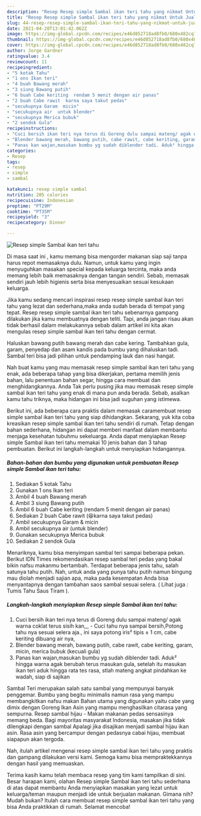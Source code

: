 ```yaml
---
description: "Resep Resep simple Sambal ikan teri tahu yang nikmat Untuk Jualan"
title: "Resep Resep simple Sambal ikan teri tahu yang nikmat Untuk Jualan"
slug: 44-resep-resep-simple-sambal-ikan-teri-tahu-yang-nikmat-untuk-jualan
date: 2021-04-20T13:01:42.062Z
image: https://img-global.cpcdn.com/recipes/e46d852718ad8fb0/680x482cq70/resep-simple-sambal-ikan-teri-tahu-foto-resep-utama.jpg
thumbnail: https://img-global.cpcdn.com/recipes/e46d852718ad8fb0/680x482cq70/resep-simple-sambal-ikan-teri-tahu-foto-resep-utama.jpg
cover: https://img-global.cpcdn.com/recipes/e46d852718ad8fb0/680x482cq70/resep-simple-sambal-ikan-teri-tahu-foto-resep-utama.jpg
author: Jorge Gardner
ratingvalue: 3.4
reviewcount: 11
recipeingredient:
- "5 kotak Tahu"
- "1 ons Ikan teri"
- "4 buah Bawang merah"
- "3 siung Bawang putih"
- "6 buah Cabe keriting  rendam 5 menit dengan air panas"
- "2 buah Cabe rawit  karna saya takut pedas"
- "secukupnya Garam  micin"
- "secukupnya air  untuk blender"
- "secukupnya Merica bubuk"
- "2 sendok Gula"
recipeinstructions:
- "Cuci bersih ikan teri nya terus di Goreng dulu sampai mateng/ agak warna coklat terus sisih kan,,, Cuci tahu nya sampai bersih,Potong tahu nya sesuai selera aja., ini saya potong iris² tipis ± 1 cm, cabe keriting dibuang air nya,"
- "Blender bawang merah, bawang putih, cabe rawit, cabe keriting, garam, micin, merica bubuk (kecuali gula)"
- "Panas kan wajan,masukan bumbu yg sudah diblender tadi. Aduk² hingga warna agak berubah terus masukan gula, setelah itu masukan ikan teri aduk hingga rata tes rasa, stlah mateng angkat pindahkan ke wadah, siap di sajikan"
categories:
- Resep
tags:
- resep
- simple
- sambal

katakunci: resep simple sambal 
nutrition: 205 calories
recipecuisine: Indonesian
preptime: "PT29M"
cooktime: "PT35M"
recipeyield: "3"
recipecategory: Dinner

---
```



![Resep simple Sambal ikan teri tahu](https://img-global.cpcdn.com/recipes/e46d852718ad8fb0/680x482cq70/resep-simple-sambal-ikan-teri-tahu-foto-resep-utama.jpg)

Di masa  saat ini , kamu memang bisa mengorder makanan siap saji tanpa harus repot memasaknya dulu. Namun, untuk kamu yang ingin menyuguhkan masakan special kepada keluarga tercinta, maka anda memang lebih baik memasaknya dengan tangan sendiri. Sebab, memasak sendiri jauh lebih higienis serta bisa menyesuaikan sesuai kesukaan keluarga.

Jika kamu sedang mencari inspirasi resep resep simple sambal ikan teri tahu yang lezat dan sederhana,maka anda sudah berada di tempat yang tepat. Resep resep simple sambal ikan teri tahu  sebenarnya gampang dilakukan jika kamu membuatnya dengan teliti. Tapi, anda jangan risau akan tidak berhasil dalam melakukannya 
sebab dalam artikel ini kita akan mengulas resep simple sambal ikan teri tahu dengan cermat.  

Haluskan bawang putih bawang merah dan cabe kering. Tambahkan gula, garam, penyedap dan asam kandis pada bumbu yang dihaluskan tadi. Sambal teri bisa jadi pilihan untuk pendamping lauk dan nasi hangat.

Nah buat kamu yang mau memasak resep simple sambal ikan teri tahu yang enak, ada beberapa tahap yang bisa dikerjakan, pertama memilih jenis bahan, lalu penentuan bahan segar, hingga cara membuat dan menghidangkannya. Anda Tak perlu pusing jika mau memasak resep simple sambal ikan teri tahu yang enak di mana pun anda berada. Sebab, asalkan kamu  tahu triknya, maka hidangan ini bisa jadi suguhan yang istimewa.

Berikut ini, ada beberapa cara praktis  dalam memasak caramembuat resep simple sambal ikan teri tahu yang siap dihidangkan. Sekarang, yuk kita coba kreasikan resep simple sambal ikan teri tahu sendiri di rumah. Tetap dengan bahan sederhana, hidangan ini dapat memberi manfaat dalam membantu menjaga kesehatan tubuhmu sekeluarga. Anda dapat menyiapkan Resep simple Sambal ikan teri tahu memakai 10 jenis bahan dan 3 tahap pembuatan. Berikut ini langkah-langkah untuk menyiapkan hidangannya.

<!--inarticleads1-->

##### Bahan-bahan dan bumbu yang digunakan untuk pembuatan Resep simple Sambal ikan teri tahu:

1. Sediakan 5 kotak Tahu
1. Gunakan 1 ons Ikan teri
1. Ambil 4 buah Bawang merah
1. Ambil 3 siung Bawang putih
1. Ambil 6 buah Cabe keriting  (rendam 5 menit dengan air panas)
1. Sediakan 2 buah Cabe rawit  (😆karna saya takut pedas)
1. Ambil secukupnya Garam &amp; micin
1. Ambil secukupnya air  (untuk blender)
1. Gunakan secukupnya Merica bubuk
1. Sediakan 2 sendok Gula


Menariknya, kamu bisa menyimpan sambal teri sampai beberapa pekan. Berikut IDN Times rekomendasikan resep sambal teri pedas yang bakal bikin nafsu makanmu bertambah. Terdapat beberapa jenis tahu, salah satunya tahu putih. Nah, untuk anda yang punya tahu putih namun bingung mau diolah menjadi sajian apa, maka pada kesempatan Anda bisa menyantapnya dengan tambahan saos sambal sesuai selera. ( Lihat juga : Tumis Tahu Saus Tiram ). 

<!--inarticleads2-->

##### Langkah-langkah menyiapkan Resep simple Sambal ikan teri tahu:

1. Cuci bersih ikan teri nya terus di Goreng dulu sampai mateng/ agak warna coklat terus sisih kan,,, - Cuci tahu nya sampai bersih,Potong tahu nya sesuai selera aja., ini saya potong iris² tipis ± 1 cm, cabe keriting dibuang air nya,
1. Blender bawang merah, bawang putih, cabe rawit, cabe keriting, garam, micin, merica bubuk (kecuali gula)
1. Panas kan wajan,masukan bumbu yg sudah diblender tadi. Aduk² hingga warna agak berubah terus masukan gula, setelah itu masukan ikan teri aduk hingga rata tes rasa, stlah mateng angkat pindahkan ke wadah, siap di sajikan


Sambal Teri merupakan salah satu sambal yang mempunyai banyak penggemar. Bumbu yang begitu minimalis namun rasa yang mampu membangkitkan nafsu makan Bahan utama yang digunakan yaitu cabe yang dimix dengan Goreng Ikan Asin yang mampu menghasilkan citarasa yang sempurna. Resep sambal hijau - Makan makanan pedas sensasinya memang beda. Bagi mayoritas masyarakat Indonesia, masakan jika tidak dilengkapi dengan sambal Apalagi jika disajikan menjadi sambal hijau ikan asin. Rasa asin yang bercampur dengan pedasnya cabai hijau, membuat siapapun akan tergoda. 

Nah, itulah artikel mengenai  resep simple sambal ikan teri tahu  yang praktis dan gampang dilakukan versi kami. Semoga kamu bisa mempraktekkannya dengan hasil yang memuaskan. 

Terima kasih kamu telah membaca resep yang tim kami tampilkan di sini. Besar harapan kami, olahan  Resep simple Sambal ikan teri tahu sederhana di atas dapat membantu Anda menyiapkan masakan yang lezat untuk keluarga/teman maupun menjadi ide untuk berjualan makanan. Gimana nih? Mudah bukan? Itulah cara membuat resep simple sambal ikan teri tahu yang bisa Anda praktikkan di rumah. Selamat mencoba!

